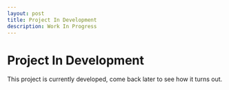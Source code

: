 ```yaml
---
layout: post
title: Project In Development
description: Work In Progress
---
```


Project In Development
============

This project is currently developed, come back later to see how it turns out.